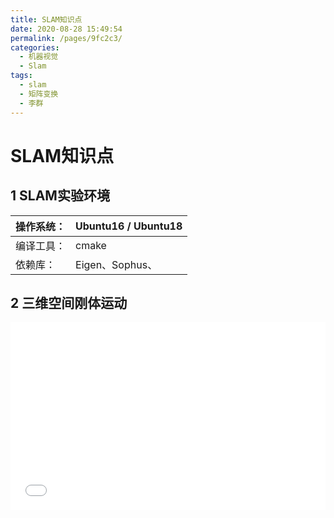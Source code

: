 ```yaml
---
title: SLAM知识点
date: 2020-08-28 15:49:54
permalink: /pages/9fc2c3/
categories: 
  - 机器视觉
  - Slam
tags: 
  - slam
  - 矩阵变换
  - 李群
---
```

# SLAM知识点

## 1 SLAM实验环境

|操作系统：|Ubuntu16 / Ubuntu18|
|--|--|
|编译工具：|cmake|
|依赖库：|Eigen、Sophus、|

## 2 三维空间刚体运动

<iframe src='/markmap/001.html' width='100%' height='300' frameborder='0'/>

### 2.1 旋转矩阵（R: 3x3）
假设坐标系从 $e$ 经过了欧式变换后，其正交基向量从 $\begin{bmatrix}e_1, e_2, e_3\end{bmatrix}$ 变成了 $\begin{bmatrix}e_1' , e_2' , e_3' \end{bmatrix}$，在变换中存在一个向量 $a$，其坐标从 $\begin{bmatrix}a_1\\a_2\\a_3\end{bmatrix}$ 变成了  $\begin{bmatrix}a_1' \\a_2' \\a_3' \end{bmatrix}$，所以满足关系：
$$\begin{bmatrix}e_1, e_2, e_3\end{bmatrix}\begin{bmatrix}a_1\\a_2\\a_3\end{bmatrix} = \begin{bmatrix}e_1' , e_2' , e_3' \end{bmatrix}\begin{bmatrix}a_1' \\a_2' \\a_3' \end{bmatrix} $$
可以转换成：
$$a = \begin{bmatrix}a_1\\a_2\\a_3\end{bmatrix} = \begin{bmatrix}e_1^Te_1'  & e_1^Te_2' &e_1^Te_3' \\e_2^Te_1' &e_2^Te_2' &e_2^Te_3' \\e_3^Te_1' &e_3^Te_3' &e_1^Te_3' \end{bmatrix} \begin{bmatrix}a_1' \\a_2' \\a_3' \end{bmatrix} = Ra'  $$
这里的 $R$ 称为`旋转矩阵`，它是一个行列式为1的正交矩阵（即逆为自身转置的矩阵），则反向旋转有：
$$a' = R^{-1}a = R^Ta$$
如果要描述向量在空间中的欧式变换，还需要一个平移向量 $t$，因为 $R$ 只描述了旋转，所以向量 $a_1$ 到向量 $a_2$ 的欧式变换：
$$a_2 = Ra_1 + t$$

### 2.2 变换矩阵（T: 4x4）
上式的欧式变换用到了 $R$ 和 $t$，有两次变换就不是线性关系，但可以使用齐次坐标和变换矩阵来将它线性化，设`变换矩阵` $T$：
$$T = \begin{bmatrix}R&t\\0^T&1 \end{bmatrix}$$
对应的欧式变化如下：
$$\begin{bmatrix}a^2 \\1\end{bmatrix} = \begin{bmatrix}R&t\\0^T&0\end{bmatrix} \begin{bmatrix}a^1\\1\end{bmatrix} = T\begin{bmatrix}a^1\\1\end{bmatrix}$$


### 2.3 旋转向量和欧拉角
- 旋转向量
	旋转状态也可以用一个`旋转轴`$n$和`旋转角`$\theta$来描述，组合在一起为旋转向量 ($\scriptsize \theta n$)，它和旋转矩阵可以相互转化：
	旋转向量 -> 旋转矩阵：
	$$R = cos{\theta I} + (1-cos{\theta })nn^T+sin{\theta} \hat{n} $$
	旋转矩阵 -> 旋转向量：

	$$\begin{aligned} tr(R) &= cos{\theta}I + (1-cos{\theta})tr(nn^T) + sin\theta tr(\hat{n}) \\ &= 3cos{\theta} + (1 - cos{\theta}) \\ &= 1 + 2cos{\theta} \end{aligned}$$


	$$\theta = arccos{\frac{tr(R)-1}{2}}$$
	$$Rn=n$$
上面的 $\hat{n}$ 表示 $n$ 的反对称矩阵:
$$\hat{a} = \begin{bmatrix} 0 & -a_3 & a_2 \\ a_3 & 0 & -a_1 \\ -a_2 & a_1 & 0 \end{bmatrix}$$

- 欧拉角
	使用 $\begin{bmatrix}r , p , y\end{bmatrix}^T$ 来描述旋转，表示分别绕三个坐标轴旋转，不同的旋转顺序会导致结果不一样，如 $rpy$ 角的旋转顺序是 $ZYX$，欧拉角的缺点是存在`万象锁问题`；

### 2.4 四元数


$$q = \begin{bmatrix} s, v \end{bmatrix}^T, s = q_0\in \mathbb{R}, v = \begin{bmatrix}q_1, q_2, q_3\end{bmatrix}^T\in \mathbb{R}^3$$

四元数为复数，上式中，$s$ 为实部，$v$ 为虚部；

注：c++中的矩阵运算、旋转向量、欧拉角、四元数的转化可以使用Eigen库，参考[这里](/pages/d737be/)；

## 3 李群与李代数
### 3.1 李群


旋转矩阵构成`特殊正交群 SO(3)`，变换矩阵构成了`特殊欧式群 SE(3)`:
$$SO(3) = \{R\in \mathbb{R}^{3*3} \mid RR^T = I, det(R) = 1\}$$
$$SE(3) = \{T=\begin{bmatrix}R & t \\ 0^T & 1 \end{bmatrix}\in  \mathbb{R}^{4*4} \mid R \in SO(3), t \in \mathbb{R}^3\}$$
这类矩阵之所以称之为‘群’，是因为它们具有一些属性，比如它们相乘后还是属于一类：
$$R_1R_2 \in SO(3), T_1T_2 \in SE(3)$$
### 3.1 李代数
推导李代数可以由 $R(t)R(t)^T=I$ 式子引出，求导后在使用反对称矩阵、泰勒展开、微分方程的方法可以得到式子：
$$R(t)=exp(\hat{\phi_0}t)$$ 
即  $R =exp(\hat{\phi})$ ，这里的 $\phi$ 就是李代数；

李代数 $\mathtt{SO(3)}$:
$$\mathtt{SO(3)} = \{\phi \in \mathbb{R}^3, \Phi = \hat{\phi} \in  \mathbb{R}^{3*3} \}$$

李代数 $\mathtt{SE(3)}$:
$$\mathtt{SE(3)} = \{ \xi = \begin{bmatrix}\rho \\ \phi \end{bmatrix}\in \mathbb{R}^6, \rho \in \mathbb{R}^3, \phi \in \mathcal{\mathtt{SO}(3), \hat{\xi} = \begin{bmatrix} \hat{\phi} & \rho \\ 0^T & 0 \end{bmatrix} \in \mathbb{R}^{4*4}} \}$$

注：c++中的李群、李代数之间的转化可以使用Sophus库，参考[这里](/pages/6d1fa3/)；

## 4 相机与图像

<img src='/pic/023.png' width='800'/>

|参数|说明|
|:--|:--|
|$1/Z$|$Z$是物平面的深度，$X,Y$乘上$1/Z$后深度变成了1,即归一化|
|$f$|相机焦距|
|$\alpha , \beta$|缩放（把物理单位转换成像素单位）|
|$C_x,C_y$|平移|
|$K$|集成了$C_x,C_y,\alpha ,\beta$|
注:
$$K = \begin{bmatrix} f_x & 0 & C_x \\ 0 & f_y & C_y \\ 0 & 0 & 1 \end{bmatrix}, f_x=\alpha f, f_y = \beta f$$

坐标系转换公式：

$$ ZP_{uv} = Z \begin{bmatrix} u \\\ v \\\ 1 \end{bmatrix} = K(RP_w + t) = KTP_w$$
其中，$R$、$t$ 为位姿，$P_w$为世界坐标，$(RP_w+t)$是相机坐标，$K$ 为相机内参，$P_{uv}$ 为像素坐标，$(RP_w + t) / Z$是归一化坐标；

## 5 非线性优化

参考[这里](/pages/197aa0/)，使用 g2o 模块实现高斯牛顿法；

## 6 视觉里程计（特征点法）

视觉里程计的算法主要分为两大类：==特征点法== 和 ==直接法==。

:::tip
- 特征点法：是视觉里程计的主流方法，它具有对光照、动态物体不敏感的优势，是目前比较成熟的解决方案。
- 直接法：
:::

<iframe src='/markmap/002.html' width='100%' height='400' frameborder='0'/>

特征点法首先是`提取`、`匹配`图像特征点，然后根据对应的点来`估计`两帧之间的相机运动和场景结构，从而实现一个`两帧间`视觉里程计。

估计运动有多种方法，其中，由于相机的原理不同，会采取不同的方法：
|相机类型|点类型|方法|
|--|--|--|
|单目|2D + 2D|对极几何|
|双目、RGB-D|3D + 3D|ICP|
|其他|3D + 2D|PnP|

### 6.1 特征点
特征点指图像中一些`特别的地方`，比如：角点、区块、边缘，这些特征用于标记相邻图片的对应位置。所以第一步就是通过算法来计算出图像中的特征点，著名算法有：SIFT、SURF、ORB等，找出特征点后，更重要的是把对应的点匹配起来，匹配方法有`暴力匹配`、`快速近似最邻近`，相关的算法已经集成在 Opencv 中。

### 6.2 2D-2D: 对极几何
- 对极约束
  
  <img src='/pic/024.png' width='500'/>

  图中：
  - $O_1$、$O_2$：相机中心
  - $I_1$、$I_2$：像平面
  - $p_1$、$p_2$：对应的特征点
  - $e_1$、$e_2$：对应的极点
  - $l_1$、$l_2$：对应的极线

  我们知道两个像素点 $p_1$、$p_2$ 的像素位置：
  $$ s_1 p_1 = KP, s_2 P_2 = K(RP + t) $$
  其中，$K$为相机内参矩阵，$R$、$t$ 为两个坐标系的相机运动。因为 $s_1P_1$ 和 $p_1$ 成投影关系，它们在齐次坐标下的意义是相等的，称这种相等关系为`尺度意义下相等`，记作：$sp \backsimeq p$，那么上面的投影关系可以写为：
  $$ p_1 \backsimeq KP, P_2 \backsimeq K(RP + t) $$
  现在取：
  $$x_1 = K^{-1}p_1, x2=K^{-1}p_2$$
  经过推倒可以得到一个式子：
  $$x_2^T \hat{t} R x_1 = 0$$
  带入 $x_1$、$x_2$ 得：
  $$p_2^T K^{-T} \hat{t} R K^{-1} p_1 = 0$$
  上面的两个式子都称为`对极约束`，它的几何意义是 $O_1$、$P$、$O_2$ 共面。我们从上式子中提取两个矩阵：`基础矩阵`$F$、`本质矩阵`$E$，于是可以进一步简化对极矩阵约束：
  $$E = \hat{t}R, F = K^{-T}EK^{-1}, x_2^T E x_1 = p_2^T F p_1 = 0$$
  对极约束简洁的给出了两个匹配点的空间位置关系，于是，相机位姿估计问题变成以下两步：
  1. 根据匹配点的像素位置求出 $E$ 或 $F$;
  2. 根据 $E$ 或 $F$ 求出 $R$，$t$。
- 本质矩阵
  本质矩阵 $E = \hat{t}R$，它是一个 3x3 的矩阵，有 9 个未知数，我们可以利用 $E$ 的线性性质来使用`八点法`求解。
  我们设一对匹配点，它们的归一化坐标为 $x_1 = \begin{bmatrix}u_1,v_1,1\end{bmatrix}^T$，$x_2 = \begin{bmatrix}u_2,v_2,1\end{bmatrix}^T$，根据对极约束，有：
  $$\begin{bmatrix}u_2,v_2,1\end{bmatrix}  \begin{bmatrix}e_1 & e_2 & e_3 \\ e_4 & e_5 & e_6 \\ e_7 & e_8 & e_9\end{bmatrix}^T  \begin{bmatrix}u_1 \\ v_1 \\ 1\end{bmatrix} = 0$$
  如果我们把矩阵 $E$ 展开，写成向量形式：
  $$e = \begin{bmatrix} e_1, e_2, e_3, e_4, e_5, e_6, e_7, e_8, e_9 \end{bmatrix}^T $$
  那么，对极约束改写成与$e$有关的形式：
  $$\begin{bmatrix} u_2u_1, u_2v_1, u_2, v_2u_1, v_2v_1, v_2, u_1, v_1,1 \end{bmatrix}e = 0$$
  上面的式子是关于一对点的约束，如果我们使用8对点，变成了线性方程组：
  $$\begin{bmatrix} u_2^1u_1^1 & u_2^1v_1^1 & u_2^1 & v_2^1u_1^1 & v_2^1v_1^1 & v_2^1 & u_1^1 & v_1^1 &1 
  \\ u_2^2u_1^2 & u_2^2v_1^2 & u_2^2 & v_2^2u_1^2 & v_2^2v_1^2 & v_2^2 & u_1^2 & v_1^2 &1 
  \\ . & . & . & . & . & . & . & . & . 
  \\ . & . & . & . & . & . & . & . & . 
  \\ . & . & . & . & . & . & . & . & . 
  \\ u_8^2u_1^8 & u_2^8v_1^8 & u_2^8 & v_2^8u_1^8 & v_2^8v_1^8 & v_2^8 & u_1^8 & v_1^8 &1 
  \end{bmatrix} \begin{bmatrix} e_1 \\ e_2 \\ e_3 \\ e_4 \\ e_5 \\ e_6 \\ e_7 \\ e_8 \\ e_9 
  \end{bmatrix} = 0$$
  如果8对匹配点组成的矩阵满足秩为8的条件，那么$E$的各元素就可以由上诉方程得到。
  :::tip
  到这里，已经得到了本质矩阵$E$，根据它再分解出相机的运动 $R$、$t$需要采用奇异分解（SVD），分解后会得到4组解，不过分别把这4组解拿来运算就可以排除三项不合常规的。
  :::
- 单应矩阵
### 6.3 三角测量

<img src='/pic/025.png' width='500'/>

### 6.4 3D-2D: PnP
如果两张图像中的特征点的3D位置已知，那么最少需要3对点就可以估计相机运动。在双目、RGN-D的视觉里程计中，可以直接使用PnP估计喜相机运动；而在单目视觉里程计中，必须先要进行初始化才能使用PnP。PnP问题有多种求解方法：`P3P`、`直接线性变换（DLT）`、EPnP、UPnP等，还可以使用`非线性优化`的方式。
- 直接线性变换
:::tip 针对问题
假如在世界坐标下存在一批3D点，它们的3D坐标已知，然后相机相对世界坐标系的原点做了运动，并获取到了这些点在相机上的投影，我们需要根据这批`3D点坐标`和相机的`2D投影坐标`来求相机的位姿R、t。
（当然这个问题可以引申，比如把这里的`世界坐标`换成`上一个时刻的相机坐标`，那么求解的就是相对位姿变换了。）
:::
在这个问题中，我们设这个3D点为$P$，它的齐次坐标为 $P=[X,Y,Z,1]^T$，对应的2D投影点 ==归一化坐标== 为$x_1=[u_1,v_1,1]^T$，过程中的 $R,T$ 是未知的，所以设定一个增广矩阵$[R|t]$，其展开形式为：
$$s \begin{bmatrix} u_1 \\ v_1 \\ 1 \end{bmatrix}  = 
\begin{bmatrix} t_1 & t_2 & t_3 & t_4 \\
t_5 & t_6 & t_7 & t_8 \\
t_9 & t_{10} & t_{11} & t_{12} \end{bmatrix}
\begin{bmatrix} X \\ Y \\ Z \\ 1 \end{bmatrix} $$
:::warning 
上式中的$\begin{bmatrix}u_1 , v_1 , 1 \end{bmatrix}^T$是归一化后的坐标，需要用像素坐标转换的得到。后文的P3P、最小重投影的例子中才是像素坐标。
:::
当然，上面式子中的等量关系是`3D点在相机坐标下的坐标`，等式左边直接用`深度 x 归一化`，等式右边用`[R|t] x 世界坐标`。通过上式，可以得到约束：
$$u_1 =  \frac{t_1 X + t_2 Y + t_3 Z + t_4}{t_9 X + t_{10}Y + t_{11}Z + t_{12}}, v_1 =  \frac{t_5 X + t_6 Y + t_7 Z + t_8}{t_9 X + t_{10}Y + t_{11}Z + t_{12}},$$

为了更简化，设：
$$t_1 = \begin{bmatrix} t_1, t_2, t_3, t_4 \end{bmatrix}^T,
t_2 = \begin{bmatrix} t_5, t_6, t_7, t_8 \end{bmatrix}^T,
t_3 = \begin{bmatrix} t_9, t_{10}, t_{11}, t_{12} \end{bmatrix}^T
$$

于是有：
$$t_1^T P - t_3^T P u_1 = 0$$
$$t_2^T P - t_3^T P v_1 = 0$$

所以每一个特征点提供了两个关于$t$的线性约束，假设有$N$的特征点，则有以下方程组：
$$
\begin{bmatrix}
P_1^T & 0 & -u_1P_1^T \\
0 & P_1^T & -v_1P_1^T \\
. & . & . \\
. & . & . \\
. & . & . \\
P_N^T & 0 & -u_NP_N^T \\
0 & P_N^T & -v_NP_N^T 
\end{bmatrix}
\begin{bmatrix}
t_1 \\ t_2 \\ t_3
\end{bmatrix}
= 0
$$

$t$ 一共有12维，因此最少通过 ==6对== 匹配点（每个点有两个约束）即可求解，这种方法就是`直接线性变换（DLT）`。当匹配点大于6对时，也可以使用SVD等方法对超定方程求最小二乘解。

- P3P

P3P 是另一种解 PnP 的方法，不过它仅仅使用 ==3对== 匹配点，对数据要求少。
:::tip 针对问题
我们要解决的问题和前面一样，已经知道`3D点的世界坐标`和相机的`2D成像坐标`，求相机的位姿`R，t`。
:::
首先建立这样的相机模型：

<img src='/pic/026.png' width='500'/>

图中，$A,B,C$是世界坐标下（不是相机坐标）的点，坐标已知，$a,b,c$是相机上的投影点。

首先，通过余弦定理得到：

$$ OA^2 + OB^2 - 2 OA \cdot OB \cdot cos<a,b> = AB^2 $$
$$ OB^2 + OC^2 - 2 OB \cdot OC \cdot cos<b,c> = BC^2 $$
$$ OA^2 + OC^2 - 2 OA \cdot OC \cdot cos<a,c> = AC^2 $$

以上 3 式整体处以 $OC^2$，并且记 $x = OA/OC, y = OB/OC$，得：

$$ x^2 + y^2 - 2 x y cos<a,b> - v = 0 $$
$$ y^2 + 1 - 2 y cos<b,c> - uv = 0 $$
$$ x^2 + 1 - 2 x cos<a,c> - wv = 0 $$

把第一个式子代入到后面两个式子中，得到：

$$ (1-u)y^2 - ux^2 - \cos<b,c>y + 2uxy \cos<a,b> + 1 = 0 $$
$$ (1-w)x^2 - wy^2 - \cos<a,c>x + 2wxy \cos<a,b> + 1 = 0 $$

在这两个式子中，$\cos<a,b>,\cos<b,c>,\cos<a,c>,u=BC^2/AB^2,w=AC^2/AB^2$为已知量，那么就剩下未知量$x,y$，所以问题变成了求解关于$x,y$的二元二次方程。求解是一个复杂的过程，需要用到`吴消元法`，解的的结果最多有4个，可以使用验证点来计算最有可能的解，得到$A,B,C$在相机坐标系下的3D坐标，然后，根据3D-3D的对应点，计算相机的运动$R,t$。

:::danger 这种方法存在的问题是
1. 当匹配的点多余3组时，难以利用更多的信息；
2. 如果3D点或2D点受噪声影响，或者存在误匹配，则算法失效；
:::

- 最小化重投影误差求解PnP

这种方法比较通用，是一类`把相机、三维点放在一起进行最小化`的问题。

:::tip 针对问题
要解决的问题和前面一样，已经知道`3D点的世界坐标`和相机的`2D成像坐标`，求相机的位姿`R，t`。
:::
我们设3D点的坐标为$P_i=\begin{bmatrix}X_i,Y_i,Z_i \end{bmatrix}^T$，2D成像坐标（像素坐标）为$u_i=\begin{bmatrix}u_i, v_i \end{bmatrix}^T$，用李群$T$来表示$R,t$，那么有以下关系：
$$s_i = \begin{bmatrix} u_i \\ v_i \\ 1 \end{bmatrix} = KT \begin{bmatrix} X_i \\ Y_i \\ Z_i \\ 1 \end{bmatrix}$$
即：
$$s_i u_i = KTP_i$$

由于相机的位姿是未知的，并且观测点存在噪声，所以该等式存在一个误差，我们就针对这个误差来构建一个`最小二乘问题`，然后找到最好的相机位姿，使它最小化：
$$T^* = \arg \min \frac{1}{2} \sum_{i=1}^{n} \| u_i - \frac{1}{s_1}KTP_i \|_2^2 $$

该问题的误差项是将3D点的投影位置与预测位置做差，所以称为`重投影误差`。如下图，$P_2'$为预测位置，$P_2$为投影位置，$e$为投影误差：

<img src='/pic/027.png' width='500'/>

最小二乘问题参考[这里](/pages/197aa0/)，其中最关键的要求出误差项关于优化变量的导数，这里不做推导，只列出对应的两个雅可比，一个是`误差关于相机位姿的导数`，一个是`误差关于特征点的导数`。

误差关于相机位姿 $T$ 的导数:
$$ \frac{\partial e}{\partial \delta \xi} = - \begin{bmatrix} 
\frac{f_x}{Z'} & 0 & -\frac{f_xX'}{{Z'}^2} & -\frac{f_xX'Y'}{{Z'}^2} & f_x+\frac{f_x{X'}^2}{{Z'}^2} & -\frac{f_xY'}{Z'} \\
0 & \frac{f_y}{Z'} & -\frac{f_yY'}{{Z'}^2} & -f_y-\frac{f_y{Y'}^2}{{Z'}^2} & \frac{f_yX'Y'}{{Z'}^2} & \frac{f_yX'}{Z'} 
\end{bmatrix}$$

误差关于特征点 $P$ 的导数:
$$ \frac{\partial e}{\partial P} = - \begin{bmatrix}
\frac{f_x}{Z'} & 0 & -\frac{f_xX'}{{Z'}^2} \\ 
0 & \frac{f_y}{Z'} & -\frac{f_yY'}{{Z'}^2} \end{bmatrix} R$$
其中，$[X',Y',Z']^T = (TP)_{1:3}$，所以$T$、$P$每一次迭代后，$X'$、$Y'$、$Z'$的值就会发生改变，从而再一次去更新上面的导数值，知道最后达到最优化。

### 6.5 3D-3D ICP
:::tip 针对问题
已经知道两个坐标系下的两组3D点，$P={p_1,...,P_n}, P'={P_1',...,P_n'}$，求他们之间的位姿变换$R,t$。
:::
同样的，有两种方法可以解决这类问题：`线性求解（SVD）`、`非线性优化求解`。
- SVD 方法
首先定义第 $i$ 对点的误差项：
$$e_i = p_i - (Rp_i' + t)$$
然后构建最小二乘问题：
$$ \min_{R,t} \frac{1}{2} \sum_{i=1}^n \| (p_i - (Rp_i' + t)) \|_2^2$$
如果定义两组点的质心：
$$p=\frac{1}{n} \sum_{i=1}^{n}(p_i),p'=\frac{1}{n} \sum_{i=1}^{n}(p_i')$$

经过推导，最后的优化目标函数可以简化为：
$$\min_{R,t} J = \frac{1}{2} \sum_{i=1}^{n} \| p_i - p - R(p_i' - p') \|^2 + \| p- Rp' - t\|^2$$

仔细观察左右两项，我们发现左边只和旋转矩阵 $R$ 相关，而右边既有 $R$ 也有 $t$，但只和质心相关。我们获得了 $R$，令第二项为零就能得到 $t$。
:::tip ICP分为以下三个步骤求解：
1. 计算两组点的质心位置$p,p'$，然后计算每个点的去质心坐标：
   $$q_i = p_i - p,q_i' = p_i' - p'$$
2. 根据以下优化问题计算旋转矩阵：
   $$R^* = \arg \min_{R} \frac{1}{2} \sum_{i=1}^n \| q_i - Rq_i'\|^2$$
3. 根据第2步的 $R$ 计算 $t$：
   $$t^* = p - Rp'$$
:::


- 非线性优化方法

非线性优化方法和 PnP 的优化一样，不过在优化过程中，仅在一次迭代之后就已经收敛。

